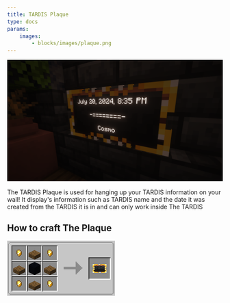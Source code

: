 ```yaml
---
title: TARDIS Plaque
type: docs
params:
    images:
        - blocks/images/plaque.png
---
```


![TARDIS Plaque](images/plaque.png)

The TARDIS Plaque is used for hanging up your TARDIS information on your wall!
It display's information such as TARDIS name and the date it was created from the TARDIS it is in and can only work inside The TARDIS

## How to craft The Plaque

![Plaque Recipe](images/plaque/recipe.png)